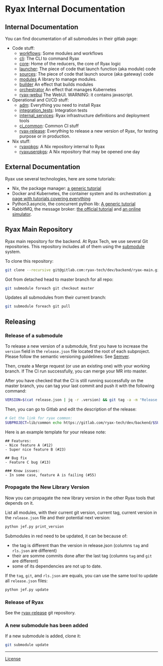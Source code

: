 # Ryax Internal Documentation

## Internal Documentation

You can find documentation of all submodules in their gitlab page:
- Code stuff:
    - [workflows](https://ryax-tech.gitlab.io/dev/backend/workflows/):
        Some modules and workflows
    - [cli](https://ryax-tech.gitlab.io/dev/backend/cli/):
        The CLI to command Ryax
    - [core](https://ryax-tech.gitlab.io/dev/backend/core/):
        Home of the reducers, the core of Ryax logic
    - [launcher](https://ryax-tech.gitlab.io/dev/backend/launcher/):
        The piece of code that launch function (aka module) code
    - [sources](https://ryax-tech.gitlab.io/dev/backend/sources/):
        The piece of code that launch source (aka gateway) code
    - [modules](https://ryax-tech.gitlab.io/dev/backend/modules/)
        A library to manage modules.
    - [builder](https://ryax-tech.gitlab.io/dev/backend/effects/builder)
        An effect that builds modules
    - [orchestrator](https://ryax-tech.gitlab.io/dev/backend/effects/orchestrator/)
        An effect that manages Kubernetes
    - [ryax-webui](https://gitlab.com/ryax-tech/dev/ryax-webui)
        The WebUI. WARNING: it contains javascript.
- Operational and CI/CD stuff:
    - [adm](https://ryax-tech.gitlab.io/dev/backend/adm/):
        Everything you need to install Ryax
    - [integration_tests](https://ryax-tech.gitlab.io/dev/backend/integration_tests/):
        Integration tests
    - [internal_services](https://ryax-tech.gitlab.io/dev/backend/internal_services/):
        Ryax infrastructure definitions and deployment tools
    - [ci_common](https://ryax-tech.gitlab.io/dev/backend/ci_common/):
        Common CI stuff
    - [ryax-release](https://ryax-tech.gitlab.io/dev/ryax-release/):
        Everything to release a new version of Ryax, for testing purpose or in production.
- Nix stuff:
    - [ryaxpkgs](https://ryax-tech.gitlab.io/dev/backend/ryaxpkgs/):
        A Nix repository internal to Ryax
    - [ryaxuserpkgs](https://ryax-tech.gitlab.io/dev/backend/ryaxuserpkgs/):
        A Nix repository that may be opened one day

## External Documentation

Ryax use several technologies, here are some tutorials:
- Nix, the package manager: [a generic tutorial](https://nix.dev/index.html)
- Docker and Kubernetes, the container system and its orchestration: [a page with tutorials covering everything](https://container.training/)
- Python3.asyncio, the concurrent python lib: [A generic tutorial](https://realpython.com/async-io-python/)
- RabbitMQ, the message broker: [the official tutorial](https://www.rabbitmq.com/tutorials/tutorial-one-python.html) and [an online simulator](http://tryrabbitmq.com/).

## Ryax Main Repository

Ryax main repository for the backend.
At Ryax Tech, we use several Git repositories.
This repository includes all of them using the [submodule](https://git-scm.com/book/en/v2/Git-Tools-Submodules) system.

To clone this repository:
```sh
git clone --recursive git@gitlab.com:ryax-tech/dev/backend/ryax-main.git
```

Got from detached head to master branch for all repo:
```sh
git submodule foreach git checkout master
```

Updates all submodules from their current branch:
```sh
git submodule foreach git pull
```

## Releasing

### Release of a submodule

To release a new version of a submodule, first you have to increase the `version` field in the
`release.json` file located the root of each subproject. Please follow the
semantic versioning guidelines: See [Semver](https://semver.org/).

Then, create a Merge request (or use an existing one) with your working branch.
If The CI run successfully, you can merge your MR into master.

After you have checked that the CI is still running successfully on the master
branch, you can tag your last commit and push it with the following command:

```sh
VERSION=$(cat release.json | jq -r .version) && git tag -a -m "Release $VERSION" "$VERSION" && git push origin $VERSION
```

Then, you can go to Gitlab and edit the description of the release:
```sh
# Get the link for ryax common:
SUBPROJECT=lib/common echo https://gitlab.com/ryax-tech/dev/backend/$SUBPROJECT/-/tags/$VERSION/release/edit
```

Here is an example template for your release note:
```
## Features:
- Nice feature A (#12)
- Super nice feature B (#23)

## Bug fix
- Feature C bug (#13)

### Know issues:
- In some case, feature A is failing (#55)
```

### Propagate the New Library Version

Now you can propagate the new library version in the other Ryax tools that
depends on it.

List all modules, with their current git version, current tag, current version in the `release.json` file and their potential next version:
```sh
python jef.py print_version
```

Submodules in red need to be updated, it can be because of:
- the tag is different than the version in release.json (columns `tag` and `rls.json` are different)
- their are somme commits done after the last tag (columns `tag` and `git` are different)
- some of its dependencies are not up to date.

If the `tag`, `git`, and `rls.json` are equals, you can use the same tool to update all `release.json` files:
```sh
python jef.py update
```

### Release of Ryax

See the [ryax-release](https://ryax-tech.gitlab.io/dev/ryax-release/) git repository.


### A new submodule has been added

If a new submodule is added, clone it:
```sh
git submodule update
```


---

[License](LICENSE.md)


